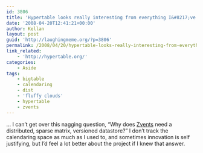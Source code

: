 ```yaml
---
id: 3806
title: 'Hypertable looks really interesting from everything I&#8217;ve read but &#8230;'
date: '2008-04-20T12:41:21+00:00'
author: Kellan
layout: post
guid: 'http://laughingmeme.org/?p=3806'
permalink: /2008/04/20/hypertable-looks-really-interesting-from-everything-ive-read-but/
link_related:
    - 'http://hypertable.org/'
categories:
    - Aside
tags:
    - bigtable
    - calendaring
    - dist
    - 'fluffy clouds'
    - hypertable
    - zvents
---
```


… I can’t get over this nagging question, “Why does [Zvents](http://zvents.com) need a distributed, sparse matrix, versioned datastore?” I don’t track the calendaring space as much as I used to, and sometimes innovation is self justifying, but I’d feel a lot better about the project if I knew that answer.